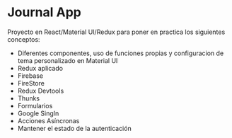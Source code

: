 # Journal App

Proyecto en React/Material UI/Redux para poner en practica los siguientes conceptos:

- Diferentes componentes, uso de funciones propias y configuracion de tema personalizado en Material UI
- Redux aplicado
- Firebase
- FireStore
- Redux Devtools
- Thunks
- Formularios
- Google SingIn
- Acciones Asíncronas
- Mantener el estado de la autenticación
